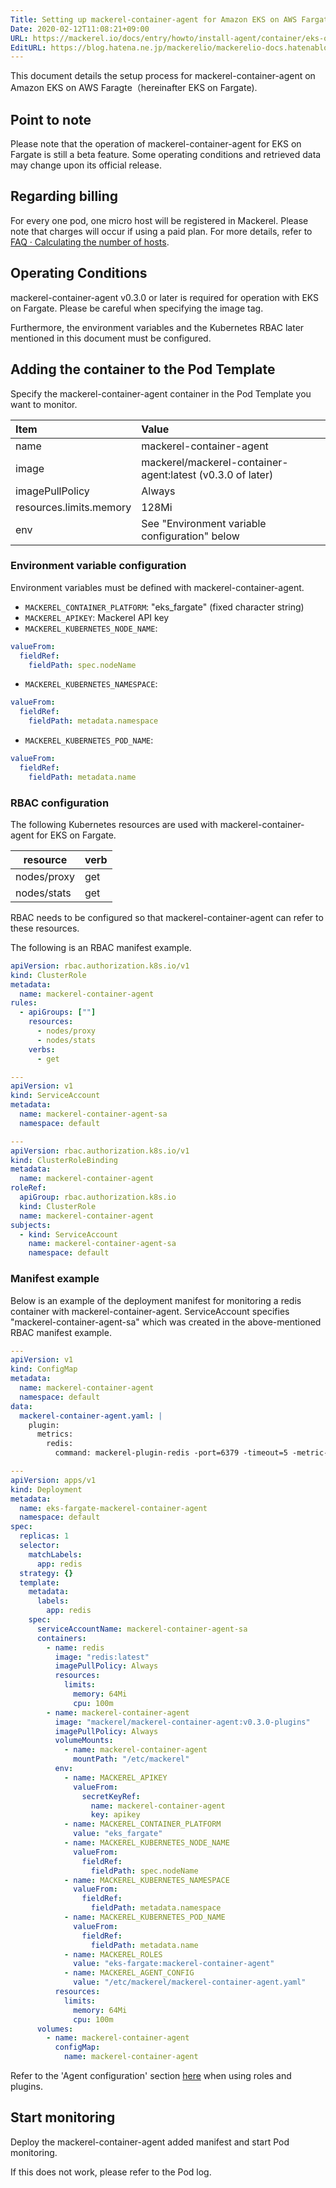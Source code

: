 ```yaml
---
Title: Setting up mackerel-container-agent for Amazon EKS on AWS Fargate (beta version)
Date: 2020-02-12T11:08:21+09:00
URL: https://mackerel.io/docs/entry/howto/install-agent/container/eks-on-fargate
EditURL: https://blog.hatena.ne.jp/mackerelio/mackerelio-docs.hatenablog.mackerel.io/atom/entry/26006613510289856
---
```


This document details the setup process for mackerel-container-agent on Amazon EKS on AWS Faragte（hereinafter EKS on Fargate).

## Point to note

Please note that the operation of mackerel-container-agent for EKS on Fargate is still a beta feature.
Some operating conditions and retrieved data may change upon its official release.

## Regarding billing

For every one pod, one micro host will be registered in Mackerel.
Please note that charges will occur if using a paid plan.
For more details, refer to [FAQ · Calculating the number of hosts](https://support.mackerel.io/hc/en-us/articles/360039702912).

## Operating Conditions

mackerel-container-agent v0.3.0 or later is required for operation with EKS on Fargate.
Please be careful when specifying the image tag.

Furthermore, the environment variables and the Kubernetes RBAC later mentioned in this document must be configured.

## Adding the container to the Pod Template

Specify the mackerel-container-agent container in the Pod Template you want to monitor.

| Item                    | Value                                                      |
| :---------------------- | :----------------------------------------------------------|
| name                    | mackerel-container-agent                                   |
| image                   | mackerel/mackerel-container-agent:latest (v0.3.0 of later) |
| imagePullPolicy         | Always                                                     |
| resources.limits.memory | 128Mi                                                      |
| env                     | See "Environment variable configuration" below             |

### Environment variable configuration

Environment variables must be defined with mackerel-container-agent.

- `MACKEREL_CONTAINER_PLATFORM`: "eks_fargate" (fixed character string)
- `MACKEREL_APIKEY`: Mackerel API key
- `MACKEREL_KUBERNETES_NODE_NAME`:

```yaml
valueFrom:
  fieldRef:
    fieldPath: spec.nodeName
```

- `MACKEREL_KUBERNETES_NAMESPACE`:

```yaml
valueFrom:
  fieldRef:
    fieldPath: metadata.namespace
```

- `MACKEREL_KUBERNETES_POD_NAME`:

```yaml
valueFrom:
  fieldRef:
    fieldPath: metadata.name
```

### RBAC configuration

The following Kubernetes resources are used with mackerel-container-agent for EKS on Fargate.

| resource    | verb |
| ----------- | ---- |
| nodes/proxy | get  |
| nodes/stats | get  |

RBAC needs to be configured so that mackerel-container-agent can refer to these resources.

The following is an RBAC manifest example.

```yaml
apiVersion: rbac.authorization.k8s.io/v1
kind: ClusterRole
metadata:
  name: mackerel-container-agent
rules:
  - apiGroups: [""]
    resources:
      - nodes/proxy
      - nodes/stats
    verbs:
      - get

---
apiVersion: v1
kind: ServiceAccount
metadata:
  name: mackerel-container-agent-sa
  namespace: default

---
apiVersion: rbac.authorization.k8s.io/v1
kind: ClusterRoleBinding
metadata:
  name: mackerel-container-agent
roleRef:
  apiGroup: rbac.authorization.k8s.io
  kind: ClusterRole
  name: mackerel-container-agent
subjects:
  - kind: ServiceAccount
    name: mackerel-container-agent-sa
    namespace: default
```

### Manifest example

Below is an example of the deployment manifest for monitoring a redis container with mackerel-container-agent.
ServiceAccount specifies "mackerel-container-agent-sa" which was created in the above-mentioned RBAC manifest example.

```yaml
---
apiVersion: v1
kind: ConfigMap
metadata:
  name: mackerel-container-agent
  namespace: default
data:
  mackerel-container-agent.yaml: |
    plugin:
      metrics:
        redis:
          command: mackerel-plugin-redis -port=6379 -timeout=5 -metric-key-prefix=redis6379

---
apiVersion: apps/v1
kind: Deployment
metadata:
  name: eks-fargate-mackerel-container-agent
  namespace: default
spec:
  replicas: 1
  selector:
    matchLabels:
      app: redis
  strategy: {}
  template:
    metadata:
      labels:
        app: redis
    spec:
      serviceAccountName: mackerel-container-agent-sa
      containers:
        - name: redis
          image: "redis:latest"
          imagePullPolicy: Always
          resources:
            limits:
              memory: 64Mi
              cpu: 100m
        - name: mackerel-container-agent
          image: "mackerel/mackerel-container-agent:v0.3.0-plugins"
          imagePullPolicy: Always
          volumeMounts:
            - name: mackerel-container-agent
              mountPath: "/etc/mackerel"
          env:
            - name: MACKEREL_APIKEY
              valueFrom:
                secretKeyRef:
                  name: mackerel-container-agent
                  key: apikey
            - name: MACKEREL_CONTAINER_PLATFORM
              value: "eks_fargate"
            - name: MACKEREL_KUBERNETES_NODE_NAME
              valueFrom:
                fieldRef:
                  fieldPath: spec.nodeName
            - name: MACKEREL_KUBERNETES_NAMESPACE
              valueFrom:
                fieldRef:
                  fieldPath: metadata.namespace
            - name: MACKEREL_KUBERNETES_POD_NAME
              valueFrom:
                fieldRef:
                  fieldPath: metadata.name
            - name: MACKEREL_ROLES
              value: "eks-fargate:mackerel-container-agent"
            - name: MACKEREL_AGENT_CONFIG
              value: "/etc/mackerel/mackerel-container-agent.yaml"
          resources:
            limits:
              memory: 64Mi
              cpu: 100m
      volumes:
        - name: mackerel-container-agent
          configMap:
            name: mackerel-container-agent
```

Refer to the 'Agent configuration' section [here](https://mackerel.io/docs/entry/howto/container-agent) when using roles and plugins.

## Start monitoring

Deploy the mackerel-container-agent added manifest and start Pod monitoring.

If this does not work, please refer to the Pod log.
